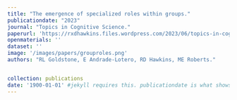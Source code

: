 ```yaml
---
title: "The emergence of specialized roles within groups."
publicationdate: "2023"
journal: "Topics in Cognitive Science."
paperurl: 'https://rxdhawkins.files.wordpress.com/2023/06/topics-in-cognitive-science-2023-goldstone-the-emergence-of-specialized-roles-within-groups.pdf'
openmaterials: ''
dataset: ''
image: '/images/papers/grouproles.png'
authors: "RL Goldstone, E Andrade-Lotero, RD Hawkins, ME Roberts."


collection: publications
date: '1900-01-01' #jekyll requires this. publicationdate is what shows up
---
```

